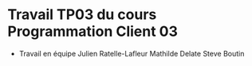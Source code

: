 # Travail TP03 du cours Programmation Client 03
- Travail en équipe
  Julien Ratelle-Lafleur
  Mathilde Delate
  Steve Boutin 
